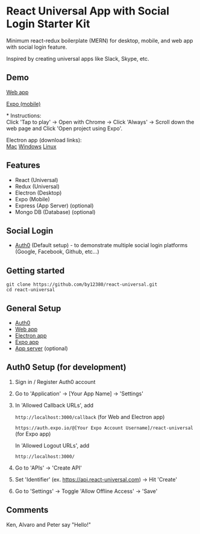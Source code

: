 # React Universal App with Social Login Starter Kit

Minimum react-redux boilerplate (MERN) for desktop, mobile, and web app with social login feature.

Inspired by creating universal apps like Slack, Skype, etc.

## Demo
[Web app](https://react-universal-web.herokuapp.com/)

[Expo (mobile)](https://expo.io/appetize-simulator?url=https://expo.io/@by12380/react-universal)

\* Instructions:  
Click 'Tap to play' -> Open with Chrome -> Click 'Always' -> Scroll down the web page and Click 'Open project using Expo'.

Electron app (download links):  
[Mac](https://www.dropbox.com/s/2vnwx9dttz083or/react-universal-0.2.7.dmg?raw=1)
[Windows](https://www.dropbox.com/s/o97syfutahencpg/react-universal%20Setup%200.2.7.exe?raw=1)
[Linux](https://www.dropbox.com/s/zrd413nhrmhibqg/react-universal-0.2.7-x86_64.AppImage?raw=1)

## Features
- React (Universal)
- Redux (Universal)
- Electron (Desktop)
- Expo (Mobile)
- Express (App Server) (optional)
- Mongo DB (Database) (optional)

## Social Login
- [Auth0](https://auth0.com/) (Default setup) - to demonstrate multiple social login platforms (Google, Facebook, Github, etc...)

## Getting started
```
git clone https://github.com/by12380/react-universal.git
cd react-universal
```
## General Setup
- [Auth0](#auth0-setup-for-development)
- [Web app](./Client/React/)
- [Electron app](./Client/Electron/)
- [Expo app](./Client/Expo/)
- [App server](./Server) (optional)

## Auth0 Setup (for development)
1. Sign in / Register Auth0 account
2. Go to 'Application' -> [Your App Name] -> 'Settings'
3.  In 'Allowed Callback URLs', add

    `http://localhost:3000/callback` (for Web and Electron app)

    `https://auth.expo.io/@[Your Expo Account Username]/react-universal` (for Expo app)
    
    In 'Allowed Logout URLs', add

    `http://localhost:3000/`

4.  Go to 'APIs' -> 'Create API'
5.  Set 'Identifier' (ex. https://api.react-universal.com) -> Hit 'Create'
6.  Go to 'Settings' -> Toggle 'Allow Offline Access' -> 'Save'

## Comments
Ken, Alvaro and Peter say "Hello!"